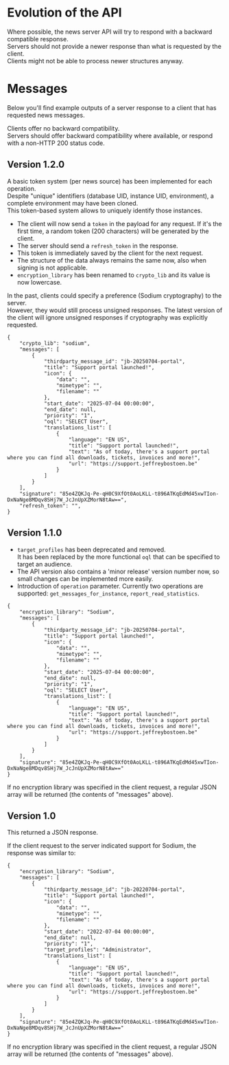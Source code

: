 
# Evolution of the API

Where possible, the news server API will try to respond with a backward compatible response.  
Servers should not provide a newer response than what is requested by the client.  
Clients might not be able to process newer structures anyway.

# Messages

Below you'll find example outputs of a server response to a client that has requested news messages.

Clients offer no backward compatibility.  
Servers should offer backward compatibility where available, or respond with a non-HTTP 200 status code.

## Version 1.2.0

A basic token system (per news source) has been implemented for each operation.   
Despite "unique" identifiers (database UID, instance UID, environment), a complete environment may have been cloned.  
This token-based system allows to uniquely identify those instances.

* The client will now send a `token` in the payload for any request. If it's the first time, a random token (200 characters) will be generated by the client.
* The server should send a `refresh_token` in the response.
* This token is immediately saved by the client for the next request.
* The structure of the data always remains the same now, also when signing is not applicable.
* `encryption_library` has been renamed to `crypto_lib` and its value is now lowercase.


In the past, clients could specify a preference (Sodium cryptography) to the server.  
However, they would still process unsigned responses. 
The latest version of the client will ignore unsigned responses if cryptography was explicitly requested.

```
{
	"crypto_lib": "sodium",
	"messages": [
		{
			"thirdparty_message_id": "jb-20250704-portal",
			"title": "Support portal launched!",
			"icon": {
				"data": "",
				"mimetype": "",
				"filename": ""
			},
			"start_date": "2025-07-04 00:00:00",
			"end_date": null,
			"priority": "1",
			"oql": "SELECT User",
			"translations_list": [
				{
					"language": "EN US",
					"title": "Support portal launched!",
					"text": "As of today, there's a support portal where you can find all downloads, tickets, invoices and more!",
					"url": "https://support.jeffreybostoen.be"
				}
			]
		}
	],
	"signature": "85e4ZQKJq-Pe-qH0C9XfOt0AoLKLL-t896ATKqEdMd45xwTIon-DxNaNge8MDqv8SHj7W_JcJnUpXZMorN8tAw==",
    "refresh_token": "",
}
```


## Version 1.1.0

* `target_profiles` has been deprecated and removed.  
  It has been replaced by the more functional `oql` that can be specified to target an audience.
* The API version also contains a 'minor release' version number now, so small changes can be implemented more easily.
* Introduction of `operation` parameter. Currently two operations are supported: `get_messages_for_instance`, `report_read_statistics`.


```
{
	"encryption_library": "Sodium",
	"messages": [
		{
			"thirdparty_message_id": "jb-20250704-portal",
			"title": "Support portal launched!",
			"icon": {
				"data": "",
				"mimetype": "",
				"filename": ""
			},
			"start_date": "2025-07-04 00:00:00",
			"end_date": null,
			"priority": "1",
			"oql": "SELECT User",
			"translations_list": [
				{
					"language": "EN US",
					"title": "Support portal launched!",
					"text": "As of today, there's a support portal where you can find all downloads, tickets, invoices and more!",
					"url": "https://support.jeffreybostoen.be"
				}
			]
		}
	],
	"signature": "85e4ZQKJq-Pe-qH0C9XfOt0AoLKLL-t896ATKqEdMd45xwTIon-DxNaNge8MDqv8SHj7W_JcJnUpXZMorN8tAw=="
}
```

If no encryption library was specified in the client request, a regular JSON array will be returned (the contents of "messages" above).


## Version 1.0

This returned a JSON response.

If the client request to the server indicated support for Sodium, the response was similar to:

```
{
	"encryption_library": "Sodium",
	"messages": [
		{
			"thirdparty_message_id": "jb-20220704-portal",
			"title": "Support portal launched!",
			"icon": {
				"data": "",
				"mimetype": "",
				"filename": ""
			},
			"start_date": "2022-07-04 00:00:00",
			"end_date": null,
			"priority": "1",
			"target_profiles": "Administrator",
			"translations_list": [
				{
					"language": "EN US",
					"title": "Support portal launched!",
					"text": "As of today, there's a support portal where you can find all downloads, tickets, invoices and more!",
					"url": "https://support.jeffreybostoen.be"
				}
			]
		}
	],
	"signature": "85e4ZQKJq-Pe-qH0C9XfOt0AoLKLL-t896ATKqEdMd45xwTIon-DxNaNge8MDqv8SHj7W_JcJnUpXZMorN8tAw=="
}
```

If no encryption library was specified in the client request, a regular JSON array will be returned (the contents of "messages" above).
